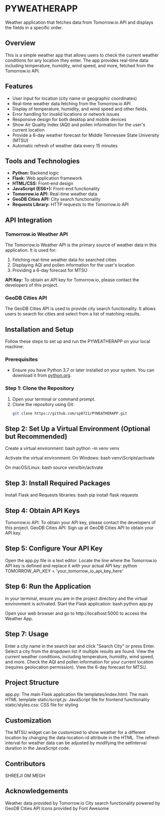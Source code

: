 # PYWEATHERAPP

Weather application that fetches data from Tomorrow.io API and displays the fields in a specific order.

## Overview

This is a simple weather app that allows users to check the current weather conditions for any location they enter. The app provides real-time data including temperature, humidity, wind speed, and more, fetched from the Tomorrow.io API.

## Features

- User input for location (city name or geographic coordinates)
- Real-time weather data fetching from the Tomorrow.io API
- Display of temperature, humidity, and wind speed and other fields.
- Error handling for invalid locations or network issues
- Responsive design for both desktop and mobile devices
- Show Air Quality Index (AQI) and pollen information for the user's current location
- Provide a 6-day weather forecast for Middle Tennessee State University (MTSU)
- Automatic refresh of weather data every 15 minutes

## Tools and Technologies

- **Python:** Backend logic
- **Flask:** Web application framework
- **HTML/CSS:** Front-end design
- **JavaScript (ES6+):** Front-end functionality
- **Tomorrow.io API:** Real-time weather data
- **GeoDB Cities API:** City search functionality
- **Requests Library:** HTTP requests to the Tomorrow.io API

## API Integration

### Tomorrow.io Weather API
The Tomorrow.io Weather API is the primary source of weather data in this application. It is used for:
1. Fetching real-time weather data for searched cities
2. Displaying AQI and pollen information for the user's location
3. Providing a 6-day forecast for MTSU

**API Key:** To obtain an API key for Tomorrow.io, please contact the developers of this project.

### GeoDB Cities API
The GeoDB Cities API is used to provide city search functionality. It allows users to search for cities and select from a list of matching results.

## Installation and Setup

Follow these steps to set up and run the PYWEATHERAPP on your local machine:

### Prerequisites
- Ensure you have Python 3.7 or later installed on your system. You can download it from [python.org](https://www.python.org/downloads/).

### Step 1: Clone the Repository
1. Open your terminal or command prompt.
2. Clone the repository using Git:
   ```bash
   git clone https://github.com/sp0721/PYWEATHERAPP.git


## Step 2: Set Up a Virtual Environment (Optional but Recommended)
Create a virtual environment:
bash
python -m venv venv

Activate the virtual environment:
On Windows:
bash
venv\Scripts\activate

On macOS/Linux:
bash
source venv/bin/activate

## Step 3: Install Required Packages
Install Flask and Requests libraries:
bash
pip install flask requests

## Step 4: Obtain API Keys
Tomorrow.io API:
To obtain your API key, please contact the developers of this project.
GeoDB Cities API:
Sign up at GeoDB Cities API to obtain your API key.

## Step 5: Configure Your API Key
Open the app.py file in a text editor.
Locate the line where the Tomorrow.io API key is defined and replace it with your actual API key:
python
TOMORROW_API_KEY = 'your_tomorrow_io_api_key_here'

## Step 6: Run the Application
In your terminal, ensure you are in the project directory and the virtual environment is activated.
Start the Flask application:
bash
python app.py

Open your web browser and go to http://localhost:5000 to access the Weather App.

## Step 7: Usage
Enter a city name in the search bar and click "Search City" or press Enter.
Select a city from the dropdown list if multiple results are found.
View the current weather conditions, including temperature, humidity, wind speed, and more.
Check the AQI and pollen information for your current location (requires geolocation permission).
View the 6-day forecast for MTSU.

## Project Structure
app.py: The main Flask application file
templates/index.html: The main HTML template
static/script.js: JavaScript file for frontend functionality
static/styles.css: CSS file for styling 

## Customization
The MTSU widget can be customized to show weather for a different location by changing the data-location-id attribute in the HTML.
The refresh interval for weather data can be adjusted by modifying the setInterval duration in the JavaScript code.

## Contributors
SHREEJI
OM
MEGH

## Acknowledgements
Weather data provided by Tomorrow.io
City search functionality powered by GeoDB Cities API
Icons provided by Font Awesome

